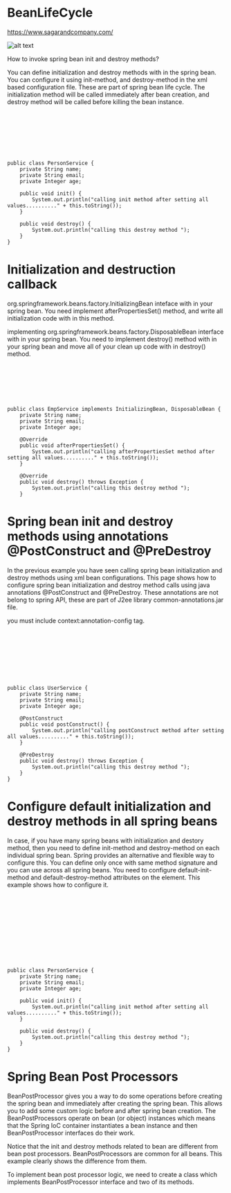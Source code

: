 # BeanLifeCycle
https://www.sagarandcompany.com/

![alt text](http://javasampleapproach.com/wp-content/uploads/2016/09/bean-life-cycle.jpg)

How to invoke spring bean init and destroy methods?

You can define initialization and destroy methods with in the spring bean.
You can configure it using init-method, and destroy-method in the xml based configuration file. 
These are part of spring bean life cycle. The initialization method will be called immediately after bean creation, and destroy method will be called before killing the bean instance.
<pre><code>
  <bean name="personService" class="com.sagarandcompany.BeanLifeCycle.initAndDestroyMethodAttribute.PersonService" init-method="init" destroy-method="destroy">
    <property name="name" value="Sagar"/>
    <property name="email" value="Sagarmal624@gmail.com"/>
    <property name="age" value="25"/>
    </bean>


public class PersonService {
    private String name;
    private String email;
    private Integer age;

    public void init() {
        System.out.println("calling init method after setting all values.........." + this.toString());
    }

    public void destroy() {
        System.out.println("calling this destroy method ");
    }
}
</code></pre>

# Initialization and destruction callback

org.springframework.beans.factory.InitializingBean inteface with in your spring bean. You need implement afterPropertiesSet() method, and write all initialization code with in this method.

implementing org.springframework.beans.factory.DisposableBean interface with in your spring bean. You need to implement destroy() method with in your spring bean and move all of your clean up code with in destroy() method.
<pre><code>
<bean name="empService"
          class="com.sagarandcompany.BeanLifeCycle.InitializingBeanAndDisposableBeanInterface.EmpService">
        <property name="name" value="Sagar"/>
        <property name="email" value="Sagarmal624@gmail.com"/>
        <property name="age" value="25"/>
    </bean>

public class EmpService implements InitializingBean, DisposableBean {
    private String name;
    private String email;
    private Integer age;

    @Override
    public void afterPropertiesSet() {
        System.out.println("calling afterPropertiesSet method after setting all values.........." + this.toString());
    }

    @Override
    public void destroy() throws Exception {
        System.out.println("calling this destroy method ");
    }
</code></pre>

# Spring bean init and destroy methods using annotations @PostConstruct and @PreDestroy
In the previous example you have seen calling spring bean initialization and destroy methods using xml bean configurations.
This page shows how to configure spring bean initialization and destroy method calls using java annotations @PostConstruct and @PreDestroy. 
These annotations are not belong to spring API, these are part of J2ee library common-annotations.jar file.

you must include context:annotation-config tag.
<pre><code>
 <bean name="userService" class="com.sagarandcompany.BeanLifeCycle.PostConstructAndPreDestroyAnnotation.UserService">
        <property name="name" value="Sagar"/>
        <property name="email" value="Sagarmal624@gmail.com"/>
        <property name="age" value="25"/>
    </bean>
<context:annotation-config />


public class UserService {
    private String name;
    private String email;
    private Integer age;

    @PostConstruct
    public void postConstruct() {
        System.out.println("calling postConstruct method after setting all values.........." + this.toString());
    }

    @PreDestroy
    public void destroy() throws Exception {
        System.out.println("calling this destroy method ");
    }
}
</code></pre>

# Configure default initialization and destroy methods in all spring beans
In case, if you have many spring beans with initialization and destory method, then you need to define init-method and destroy-method on each individual spring bean. Spring provides an alternative and flexible way to configure this. You can define only once with same method signature and you can use across all spring beans. You need to configure default-init-method and default-destroy-method attributes on the <beans> element. This example shows how to configure it.
<pre><code>
<beans xmlns="http://www.springframework.org/schema/beans"
       xmlns:xsi="http://www.w3.org/2001/XMLSchema-instance"
       xsi:schemaLocation="http://www.springframework.org/schema/beans http://www.springframework.org/schema/beans/spring-beans.xsd"
       default-init-method="init"
       default-destroy-method="destroy"
>

    <bean name="personService" class="com.sagarandcompany.BeanLifeCycle.initAndDestroyMethodAttribute.PersonService"
          init-method="init" destroy-method="destroy">
        <property name="name" value="Sagar"/>
        <property name="email" value="Sagarmal624@gmail.com"/>
        <property name="age" value="25"/>
    </bean>

</beans>


public class PersonService {
    private String name;
    private String email;
    private Integer age;

    public void init() {
        System.out.println("calling init method after setting all values.........." + this.toString());
    }

    public void destroy() {
        System.out.println("calling this destroy method ");
    }
}
</code></pre>


# Spring Bean Post Processors


BeanPostProcessor gives you a way to do some operations before creating the spring bean and immediately after creating the spring bean. This allows you to add some custom logic before and after spring bean creation. The BeanPostProcessors operate on bean (or object) instances which means that the Spring IoC container instantiates a bean instance and then BeanPostProcessor interfaces do their work.

Notice that the init and destroy methods related to bean are different from bean post processors. BeanPostProcessors are common for all beans. This example clearly shows the difference from them.

To implement bean post processor logic, we need to create a class which implements BeanPostProcessor interface and two of its methods.


